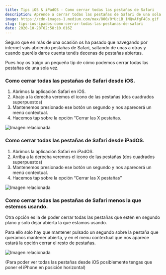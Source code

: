 ```yaml
---
title: Tips iOS & iPadOS - Como cerrar todas las pestañas de Safari
description: Aprende a cerrar todas las pestañas de Safari de una sola vez en tu dispositivo iOS o iPadOS con estos simples pasos.
image: https://cdn-images-1.medium.com/max/800/0*UcLB_1NQvAfgF4Co.gif
slug: tips-ios-ipados-como-cerrar-todas-las-pestanas-de-safari
date: 2020-10-28T02:58:10.016Z
---
```


Seguro que en más de una ocasión os ha pasado que navegando por internet vais abriendo pestañas de Safari, saltando de unas a otras y cuando queréis daros cuenta tenéis decenas de pestañas abiertas.

Pues hoy os traigo un pequeño tip de cómo podemos cerrar todas las pestañas de una sola vez.

### Como cerrar todas las pestañas de Safari desde iOS.

1. Abrimos la aplicación Safari en iOS.
2. Abajo a la derecha veremos el icono de las pestañas (dos cuadrados superpuestos)
3. Mantenemos presionado ese botón un segundo y nos aparecerá un menú contextual.
4. Hacemos tap sobre la opción “Cerrar las X pestañas.

![Imagen relacionada](https://cdn-images-1.medium.com/max/800/0*gCo53KQmPdbsOBlE.gif)

### Como cerrar todas las pestañas de Safari desde iPadOS.

1. Abrimos la aplicación Safari en iPadOS.
2. Arriba a la derecha veremos el icono de las pestañas (dos cuadrados superpuestos)
3. Mantenemos presionado ese botón un segundo y nos aparecerá un menú contextual.
4. Hacemos tap sobre la opción “Cerrar las X pestañas”

![Imagen relacionada](https://cdn-images-1.medium.com/max/800/0*UcLB_1NQvAfgF4Co.gif)

### Como cerrar todas las pestañas de Safari menos la que estemos usando.

Otra opción es la de poder cerrar todas las pestañas que estén en segundo plano y solo dejar abierta la que estamos usando.

Para ello solo hay que mantener pulsado un segundo sobre la pestaña que queramos mantener abierta, y en el menu contextual que nos aparece estará la opción cerrar el resto de pestañas.

![Imagen relacionada](https://cdn-images-1.medium.com/max/800/1*vhZjfni098SMOY0dg6uwZA.gif)

(Para poder ver todas las pestañas desde iOS posiblemente tengas que poner el iPhone en posición horizontal)
